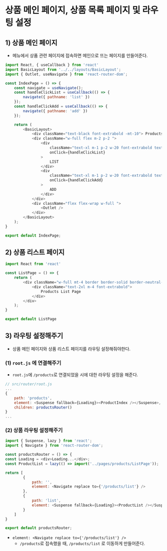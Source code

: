 # 상품 메인 페이지, 상품 목록 페이지 및 라우팅 설정
## 1) 상품 메인 페이지
- 메뉴에서 상품 관련 페이지에 접속하면 메인으로 뜨는 페이지를 만들어준다.
```javascript
import React, { useCallback } from 'react'
import BasicLayout from '../../layouts/BasicLayout';
import { Outlet, useNavigate } from 'react-router-dom';

const IndexPage = () => {
	const navigate = useNavigate();
	const handleClickList = useCallback(() => {
		navigate({ pathname: 'list' })
	});
	const handleClickAdd = useCallback(() => {
		navigate({ pathname: 'add' })
	});

	return (
		<BasicLayout>
			<div className="text-black font-extrabold -mt-10"> Products Menus </div>
			<div className="w-full flex m-2 p-2 ">
				<div
					className="text-xl m-1 p-2 w-20 font-extrabold text-center underline"
					onClick={handleClickList}
				>					
					LIST
				</div>
				<div
					className="text-xl m-1 p-2 w-20 font-extrabold text-center underline"
					onClick={handleClickAdd}
				>				
					ADD
				</div>
			</div>
			<div className="flex flex-wrap w-full ">
				<Outlet />
			</div>
		</BasicLayout>
	);
} 

export default IndexPage;
```

## 2) 상품 리스트 페이지
```javascript
import React from 'react'

const ListPage = () => {
	return (
		<div className="w-full mt-4 border border-solid border-neutral-300 shadow-md">
			<div className="text-2xl m-4 font-extrabold">
				Products List Page
			</div>
		</div>
	);
}

export default ListPage
```

## 3) 라우팅 설정해주기
- 상품 메인 페이지와 상품 리스트 페이지를 라우팅 설정해줘야한다.

### (1) `root.js` 에 연결해주기
- `root.js`에 `/products`로 연결되었을 시에 대한 라우팅 설정을 해준다.
```javascript
// src/router/root.js
...
{
	path: 'products',
	element: <Suspense fallback={Loading}><ProductIndex /></Suspense>,
	children: productsRouter()
}
...
```


### (2) 상품 라우팅 설정해주기
```javascript
import { Suspense, lazy } from 'react';
import { Navigate } from 'react-router-dom';

const productsRouter = () => {
const Loading = <div>Loading...</div>;
const ProductList = lazy(() => import('../pages/products/ListPage'));

return [
		{
			path: '',
			element: <Navigate replace to={'/products/list'} />
		},
		{
			path: 'list',
			element: <Suspense fallback={Loading}><ProductList /></Suspense>
		}
	]
}

export default productsRouter;
```
- `element: <Navigate replace to={'/products/list'} />`
	- `/products`로 접속했을 때, `/products/list` 로 이동하게 만들어준다.